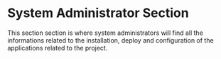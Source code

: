 System Administrator Section
========================
This section section is where system administrators will find all the informations related to the installation, deploy and configuration of the applications related to the project.

